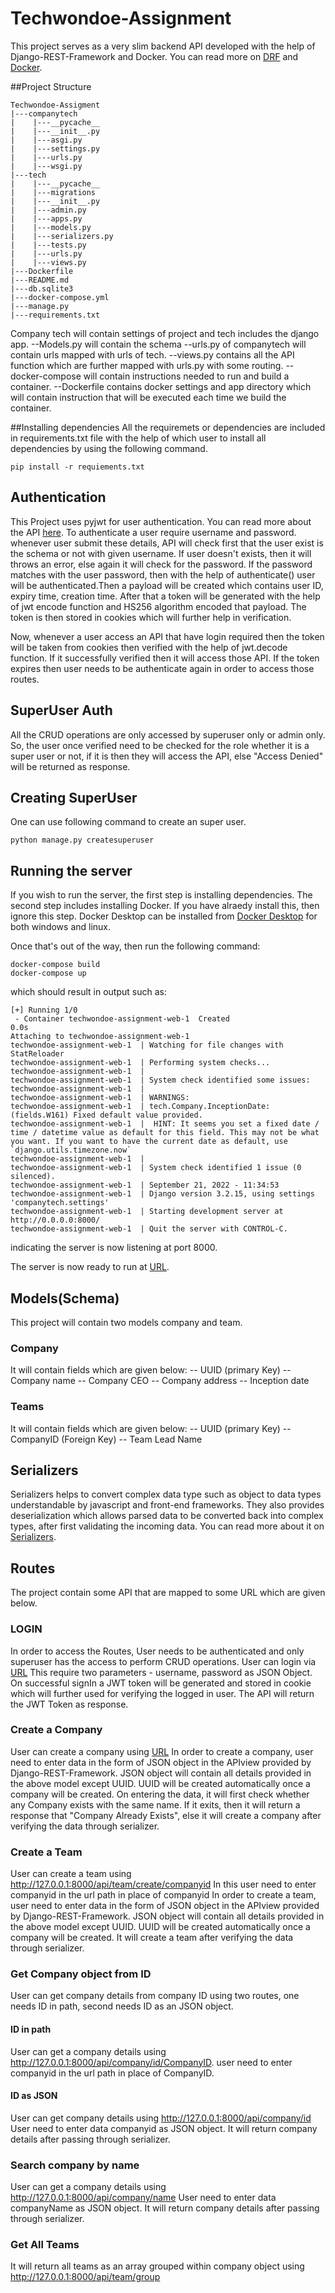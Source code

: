 # Techwondoe-Assignment

This project serves as a very slim backend API developed with the help of Django-REST-Framework and Docker.
You can read more on [DRF](https://www.django-rest-framework.org/) and [Docker](https://docs.docker.com/).

##Project Structure
```
Techwondoe-Assigment
|---companytech
|    |---__pycache__
|    |---__init__.py
|    |---asgi.py
|    |---settings.py
|    |---urls.py
|    |---wsgi.py
|---tech
|    |---__pycache__
|    |---migrations
|    |---__init__.py
|    |---admin.py
|    |---apps.py
|    |---models.py
|    |---serializers.py
|    |---tests.py
|    |---urls.py
|    |---views.py
|---Dockerfile
|---README.md
|---db.sqlite3
|---docker-compose.yml
|---manage.py
|---requirements.txt
```

Company tech will contain settings of project and tech includes the django app.
--Models.py will contain the schema
--urls.py of companytech will contain urls mapped with urls of tech.
--views.py contains all the API function which are further mapped with urls.py with some routing.
--docker-compose will contain instructions needed to run and build a container.
--Dockerfile contains docker settings and app directory which will contain instruction that will be executed each time we build the container.

##Installing dependencies
All the requiremets or dependencies are included in requirements.txt file with the help of which user to install all dependencies by using the following command. 
```
pip install -r requiements.txt
```

## Authentication
This Project uses pyjwt for user authentication. You can read more about the API [here](https://pyjwt.readthedocs.io/en/stable//).
To authenticate a user require username and password. whenever user submit these details, API will check first that the user exist is the schema or not with given username. If user doesn't exists, then it will throws an error, else again it will check for the password. If the password matches with the user password, then with the help of authenticate() user will be authenticated.Then a payload will be created which contains user ID, expiry time, creation time. After that a token will be generated with the help of jwt encode function and HS256 algorithm encoded that payload. The token is then stored in cookies which will further help in verification.

Now, whenever a user access an API that have login required then the token will be taken from cookies then verified with the help of jwt.decode function. If it successfully verified then it will access those API. If the token expires then user needs to be authenticate again in order to access those routes.

## SuperUser Auth
All the CRUD operations are only accessed by superuser only or admin only. So, the user once verified need to be checked for the role whether it is a super user or not, if it is then they will access the API, else "Access Denied" will be returned as response.

## Creating SuperUser
One can use following command to create an super user.
```
python manage.py createsuperuser
```

## Running the server
If you wish to run the server, the first step is installing dependencies.
The second step includes installing Docker. If you have alraedy install this, then ignore this step.
Docker Desktop can be installed from [Docker Desktop](https://www.docker.com/products/docker-desktop/) for both windows and linux.

Once that's out of the way, then run the following command:

```
docker-compose build
docker-compose up
```

which should result in output such as:

```
[+] Running 1/0
 - Container techwondoe-assignment-web-1  Created                                                                                                                        0.0s
Attaching to techwondoe-assignment-web-1
techwondoe-assignment-web-1  | Watching for file changes with StatReloader
techwondoe-assignment-web-1  | Performing system checks...
techwondoe-assignment-web-1  | 
techwondoe-assignment-web-1  | System check identified some issues:
techwondoe-assignment-web-1  |
techwondoe-assignment-web-1  | WARNINGS:
techwondoe-assignment-web-1  | tech.Company.InceptionDate: (fields.W161) Fixed default value provided.
techwondoe-assignment-web-1  |  HINT: It seems you set a fixed date / time / datetime value as default for this field. This may not be what you want. If you want to have the current date as default, use `django.utils.timezone.now`
techwondoe-assignment-web-1  |
techwondoe-assignment-web-1  | System check identified 1 issue (0 silenced).
techwondoe-assignment-web-1  | September 21, 2022 - 11:34:53
techwondoe-assignment-web-1  | Django version 3.2.15, using settings 'companytech.settings'
techwondoe-assignment-web-1  | Starting development server at http://0.0.0.0:8000/
techwondoe-assignment-web-1  | Quit the server with CONTROL-C.

```

indicating the server is now listening at port 8000.

The server is now ready to run at [URL](http://127.0.0.1:8000/api/).

## Models(Schema)
This project will contain two models company and team.

### Company
It will contain fields which are given below:
-- UUID (primary Key)
-- Company name
-- Company CEO
-- Company address
-- Inception date

### Teams
It will contain fields which are given below:
-- UUID (primary Key)
-- CompanyID (Foreign Key)
-- Team Lead Name

## Serializers
Serializers helps to convert complex data type such as object to data types understandable by javascript and front-end frameworks.
They also provides deserialization which allows parsed data to be converted back into complex types, after first validating the incoming data.
You can read more about it on [Serializers](https://www.django-rest-framework.org/api-guide/serializers/).

## Routes
The project contain some API that are mapped to some URL which are given below.

### LOGIN
In order to access the Routes, User needs to be authenticated and only superuser has the access to perform CRUD operations.
User can login via [URL](http://127.0.0.1:8000/api/login)
This require two parameters - username, password as JSON Object.
On successful signIn a JWT token will be generated and stored in cookie which will further used for verifying the logged in user.
The API will return the JWT Token as response.

### Create a Company
User can create a company using [URL](http://127.0.0.1:8000/api/)
In order to create a company, user need to enter data in the form of JSON object in the APIview provided by Django-REST-Framework.
JSON object will contain all details provided in the above model except UUID. UUID will be created automatically once a company will be created.
On entering the data, it will first check whether any Company exists with the same name. If it exits, then it will return a response that "Company Already Exists", else it will create a company after verifying the data through serializer.

### Create a Team
User can create a team using http://127.0.0.1:8000/api/team/create/companyid 
In this user need to enter companyid in the url path in place of companyid
In order to create a team, user need to enter data in the form of JSON object in the APIview provided by Django-REST-Framework.
JSON object will contain all details provided in the above model except UUID. UUID will be created automatically once a company will be created.
It will create a team after verifying the data through serializer.

### Get Company object from ID
User can get company details from company ID using two routes, one needs ID in path, second needs ID as an JSON object.

#### ID in path
User can get a company details using http://127.0.0.1:8000/api/company/id/CompanyID.
user need to enter companyid in the url path in place of CompanyID.

#### ID as JSON
User can get company details using http://127.0.0.1:8000/api/company/id
User need to enter data companyid as JSON object.
It will return company details after passing through serializer.

### Search company by name
User can get a company details using http://127.0.0.1:8000/api/company/name
User need to enter data companyName as JSON object.
It will return company details after passing through serializer.

### Get All Teams
It will return all teams as an array grouped within company object using http://127.0.0.1:8000/api/team/group


